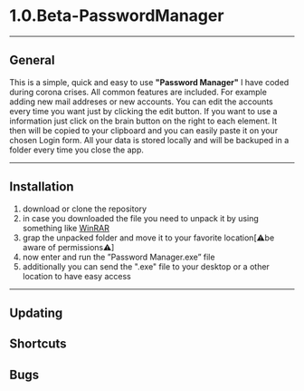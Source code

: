 # 1.0.Beta-PasswordManager

---

## General
This is a simple, quick and easy to use **"Password Manager"** I have coded during corona crises. All common features are included. For example adding new mail addreses or new accounts. You can edit the accounts every time you want just by clicking the edit button. If you want to use a information just click on the brain button on the right to each element. It then will be copied to your clipboard and you can easily paste it on your chosen Login form. All your data is stored locally and will be backuped in a folder every time you close the app.

---

## Installation 

1. download or clone the repository 
2. in case you downloaded the file you need to unpack it by using something like [WinRAR](https://www.chip.de/downloads/WinRAR-64-Bit_37666786.html)
3. grap the unpacked folder and move it to your favorite location[⚠be aware of permissions⚠]
4. now enter and run the ”Password Manager.exe” file
5. additionally you can send the ".exe" file to your desktop or a other location to have easy access 

---

## Updating
## Shortcuts
## Bugs
